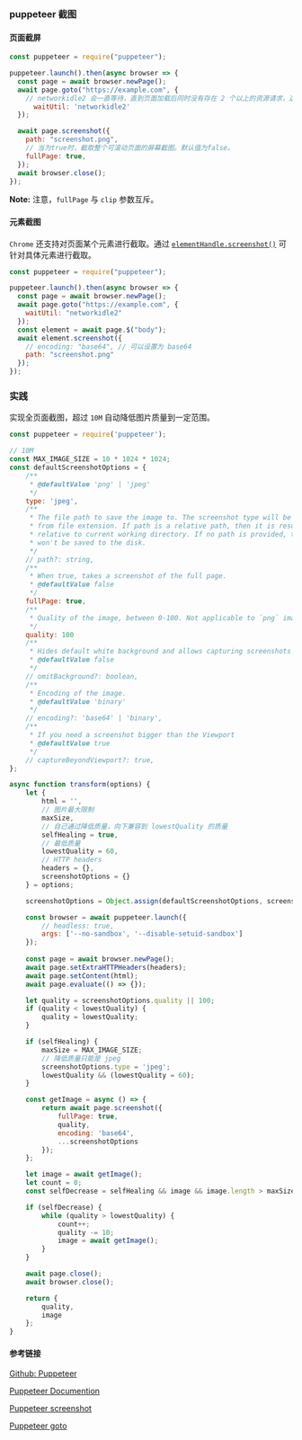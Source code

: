 ### puppeteer 截图

#### 页面截屏

```js
const puppeteer = require("puppeteer");

puppeteer.launch().then(async browser => {
  const page = await browser.newPage();
  await page.goto("https://example.com", {
    // networkidle2 会一直等待，直到页面加载后同时没有存在 2 个以上的资源请求，这个种状态持续至少 500 ms。
      waitUtil: 'networkidle2'
  });

  await page.screenshot({
    path: "screenshot.png",
    // 当为true时，截取整个可滚动页面的屏幕截图。默认值为false。
    fullPage: true,
  });
  await browser.close();
});
```

**Note:** 注意，`fullPage` 与 `clip` 参数互斥。

#### 元素截图

`Chrome` 还支持对页面某个元素进行截取。通过 [`elementHandle.screenshot()`](https://pptr.dev/#?product=Puppeteer&version=v9.1.1&show=api-elementhandlescreenshotoptions) 可针对具体元素进行截取。

```js
const puppeteer = require("puppeteer");

puppeteer.launch().then(async browser => {
  const page = await browser.newPage();
  await page.goto("https://example.com", {
    waitUtil: "networkidle2"
  });
  const element = await page.$("body");
  await element.screenshot({
    // encoding: "base64", // 可以设置为 base64
    path: "screenshot.png"
  });
});
```

### 实践

实现全页面截图，超过 `10M` 自动降低图片质量到一定范围。

```js
const puppeteer = require('puppeteer');

// 10M
const MAX_IMAGE_SIZE = 10 * 1024 * 1024;
const defaultScreenshotOptions = {
    /**
     * @defaultValue 'png' | 'jpeg'
     */
    type: 'jpeg',
    /**
     * The file path to save the image to. The screenshot type will be inferred
     * from file extension. If path is a relative path, then it is resolved
     * relative to current working directory. If no path is provided, the image
     * won't be saved to the disk.
     */
    // path?: string,
    /**
     * When true, takes a screenshot of the full page.
     * @defaultValue false
     */
    fullPage: true,
    /**
     * Quality of the image, between 0-100. Not applicable to `png` images.
     */
    quality: 100
    /**
     * Hides default white background and allows capturing screenshots with transparency.
     * @defaultValue false
     */
    // omitBackground?: boolean,
    /**
     * Encoding of the image.
     * @defaultValue 'binary'
     */
    // encoding?: 'base64' | 'binary',
    /**
     * If you need a screenshot bigger than the Viewport
     * @defaultValue true
     */
    // captureBeyondViewport?: true,
};

async function transform(options) {
    let {
        html = '',
        // 图片最大限制
        maxSize,
        // 自己通过降低质量，向下兼容到 lowestQuality 的质量
        selfHealing = true,
        // 最低质量
        lowestQuality = 60,
        // HTTP headers
        headers = {},
        screenshotOptions = {}
    } = options;

    screenshotOptions = Object.assign(defaultScreenshotOptions, screenshotOptions);

    const browser = await puppeteer.launch({
        // headless: true,
        args: ['--no-sandbox', '--disable-setuid-sandbox']
    });
  
    const page = await browser.newPage();
    await page.setExtraHTTPHeaders(headers);
    await page.setContent(html);
    await page.evaluate(() => {});

    let quality = screenshotOptions.quality || 100;
    if (quality < lowestQuality) {
        quality = lowestQuality;
    }

    if (selfHealing) {
        maxSize = MAX_IMAGE_SIZE;
        // 降低质量只能是 jpeg
        screenshotOptions.type = 'jpeg';
        lowestQuality && (lowestQuality = 60);
    }

    const getImage = async () => {
        return await page.screenshot({
            fullPage: true,
            quality,
            encoding: 'base64',
            ...screenshotOptions
        });
    };

    let image = await getImage();
    let count = 0;
    const selfDecrease = selfHealing && image && image.length > maxSize;

    if (selfDecrease) {
        while (quality > lowestQuality) {
            count++;
            quality -= 10;
            image = await getImage();
        }
    }

    await page.close();
    await browser.close();

    return {
        quality,
        image
    };
}

```



#### 参考链接

[Github: Puppeteer](https://github.com/puppeteer/puppeteer/)

[Puppeteer Documention](https://pptr.dev/)

[Puppeteer screenshot](https://pptr.dev/#?product=Puppeteer&version=v9.1.1&show=api-pagescreenshotoptions)

[Puppeteer goto](https://pptr.dev/#?product=Puppeteer&version=v9.1.1&show=api-pagegotourl-options)

